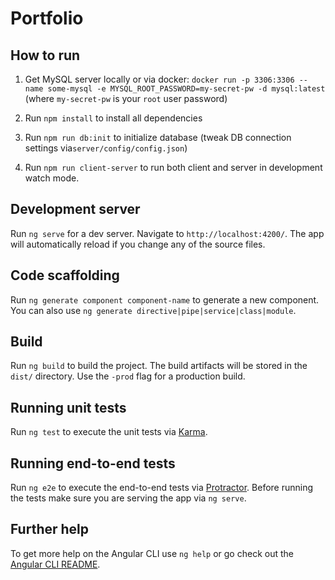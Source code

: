 # Portfolio

## How to run

1. Get MySQL server locally or via docker:
`docker run -p 3306:3306 --name some-mysql -e MYSQL_ROOT_PASSWORD=my-secret-pw -d mysql:latest`
(where `my-secret-pw` is your `root` user password)

2. Run `npm install` to install all dependencies

3. Run `npm run db:init` to initialize database (tweak DB connection settings via`server/config/config.json`)

4. Run `npm run client-server` to run both client and server in development watch mode. 


## Development server

Run `ng serve` for a dev server. Navigate to `http://localhost:4200/`. The app will automatically reload if you change any of the source files.

## Code scaffolding

Run `ng generate component component-name` to generate a new component. You can also use `ng generate directive|pipe|service|class|module`.

## Build

Run `ng build` to build the project. The build artifacts will be stored in the `dist/` directory. Use the `-prod` flag for a production build.

## Running unit tests

Run `ng test` to execute the unit tests via [Karma](https://karma-runner.github.io).

## Running end-to-end tests

Run `ng e2e` to execute the end-to-end tests via [Protractor](http://www.protractortest.org/).
Before running the tests make sure you are serving the app via `ng serve`.

## Further help

To get more help on the Angular CLI use `ng help` or go check out the [Angular CLI README](https://github.com/angular/angular-cli/blob/master/README.md).

